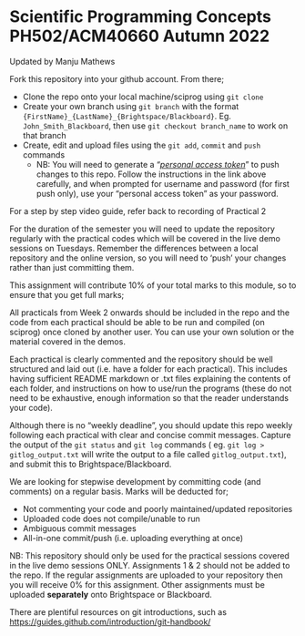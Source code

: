 # Scientific Programming Concepts PH502/ACM40660 Autumn 2022

Updated by Manju Mathews

Fork this repository into your github account. From there; 

- Clone the repo onto your local machine/sciprog using `git clone`
- Create your own branch using `git branch` with the format `{FirstName}_{LastName}_{Brightspace/Blackboard}`. Eg. `John_Smith_Blackboard`, then use `git checkout branch_name` to work on that branch
- Create, edit and upload files using the `git add`, `commit` and `push` commands
    - NB: You will need to generate a “*[personal access token](https://docs.github.com/en/authentication/keeping-your-account-and-data-secure/creating-a-personal-access-token)*” to push changes to this repo. Follow the instructions in the link above carefully, and when prompted for username and password (for first push only), use your “personal access token” as your password. 

For a step by step video guide, refer back to recording of Practical 2

For the duration of the semester you will need to update the repository regularly with the practical codes which will be covered in the live demo sessions on Tuesdays. Remember the differences between a local repository and the online version, so you will need to ‘push’ your changes rather than just committing them.

This assignment will contribute 10% of your total marks to this module, so to ensure that you get full marks;

All practicals from Week 2 onwards should be included in the repo and the code from each practical should be able to be run and compiled (on sciprog) once cloned by another user. You can use your own solution or the material covered in the demos.

Each practical is clearly commented and the repository should be well structured and laid out (i.e. have a folder for each practical). This includes having sufficient README markdown or .txt files explaining the contents of each folder, and instructions on how to use/run the programs (these do not need to be exhaustive, enough information so that the reader understands your code).

Although there is no “weekly deadline”, you should update this repo weekly following each practical with clear and concise commit messages. 
Capture the output of the `git status` and `git log` commands ( eg. `git log > gitlog_output.txt` will write the output to a file called `gitlog_output.txt`), and submit this to Brightspace/Blackboard. 

We are looking for stepwise development by committing code (and comments) on a regular basis. Marks will be deducted for;
- Not commenting your code and poorly maintained/updated repositories
- Uploaded code does not compile/unable to run
- Ambiguous commit messages
- All-in-one commit/push (i.e. uploading everything at once)

NB: This repository should only be used for the practical sessions covered in the live demo sessions ONLY. Assignments 1 & 2 should not be added to the repo. If the regular assignments are uploaded to your repository then you will receive 0% for this assignment. Other assignments must be uploaded **separately** onto Brightspace or Blackboard.

There are plentiful resources on git introductions, such as https://guides.github.com/introduction/git-handbook/ 
